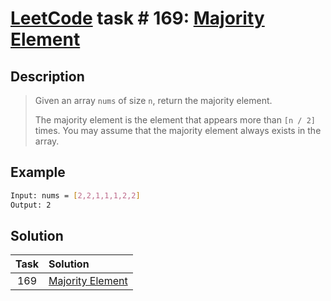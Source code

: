 # [LeetCode][leetcode] task # 169: [Majority Element][task]

Description
-----------

> Given an array `nums` of size `n`, return the majority element.
> 
> The majority element is the element that appears more than `[n / 2]` times.
> You may assume that the majority element always exists in the array.

Example
-------

```sh
Input: nums = [2,2,1,1,1,2,2]
Output: 2
```

Solution
--------

| Task | Solution                     |
|:----:|:-----------------------------|
| 169  | [Majority Element][solution] |


[leetcode]: <http://leetcode.com/>
[task]: <https://leetcode.com/problems/majority-element/>
[solution]: <https://github.com/wellaxis/praxis-leetcode/blob/main/src/main/java/com/witalis/praxis/leetcode/task/h2/p169/option/Practice.java>
